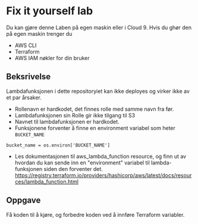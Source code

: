# Fix it yourself lab

Du kan gjøre denne Laben på egen maskin eller i Cloud 9. Hvis du ghør den på egen maskin trenger du

* AWS CLI
* Terraform
* AWS IAM nøkler for din bruker

## Beksrivelse 

Lambdafunksjonen i dette repositoryiet kan ikke deployes og virker ikke av et par årsaker.

* Rollenavn er hardkodet, det finnes rolle med samme navn fra før.
* Lambdafunksjonen sin Rolle gir ikke tilgang til S3
* Navnet til lambdafunksjonen er hardkodet.
* Funksjonene forventer å finne en environment variabel som heter ```BUCKET_NAME```     
```
bucket_name = os.environ['BUCKET_NAME'] 
```
* Les dokumentasjonen til aws_lambda_function resource, og finn ut av hvordan du kan sende inn en "environment" variabel til lambda-funksjonen siden den forventer det.
  https://registry.terraform.io/providers/hashicorp/aws/latest/docs/resources/lambda_function.html

## Oppgave

Få koden til å kjøre, og forbedre koden ved å innføre Terraform variabler.





